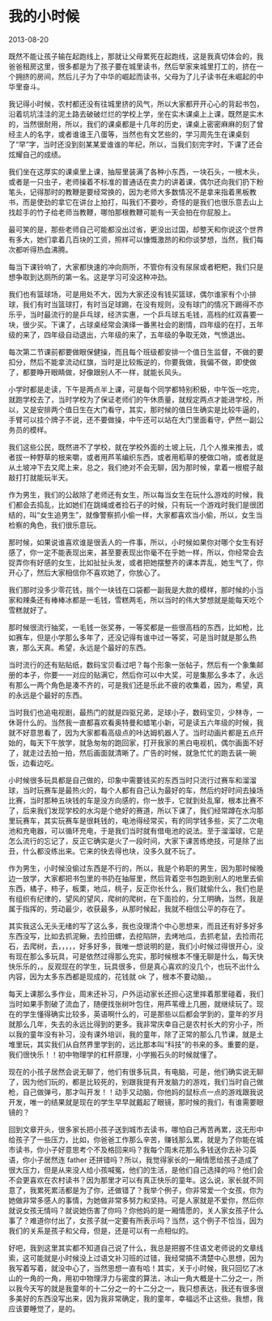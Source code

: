 # 我的小时候

2013-08-20

既然不能让孩子输在起跑线上，那就让父母累死在起跑线，这是我真切体会的，我爸爸租房这里，很多都是为了孩子要在城里读书，然后举家来城里打工的，挤在一个拥挤的房间，然后儿子为了中华的崛起而读书，父母为了儿子读书在未崛起的中华里奋斗。

我记得小时候，农村都还没有往城里挤的风气，所以大家都开开心心的背起书包，沿着坑坑洼洼的泥土路去破破烂烂的学校上学，坐在实木课桌上上课，既然是实木的，当然很耐用，所以，我们的课桌都是十几年的历史，课桌上密密麻麻的刻了曾经主人的名字，或者谁谁王八蛋等，当然也有文艺些的，学习周先生在课桌刻了“早”字，当时还没到刻某某爱谁谁的年纪，所以，当我们刻完字时，下课了还会炫耀自己的成绩。

我们坐在这厚实的课桌里上课，抽屉里装满了各种小东西，一块石头，一根木头，或者是一只虫子，老师操着不标准的普通话在卖力的讲着课，偶尔还向我们扔下粉笔头，记得那时的教鞭是要经常换的，因为老师大多数情况不是拿来指着黑板教书，而是使劲的拿它在讲台上拍打，叫我们不要吵，奇怪的是我们也很乐意去山上找趁手的竹子给老师当教鞭，哪怕那根教鞭可能有一天会拍在你屁股上。

最可笑的是，那些老师自己可能都没出过省，更没出过国，却整天和你说这个世界有多大，她们拿着几百块的工资，照样可以慷慨激昂的和你谈梦想，当然，我们每次都听得热血沸腾。

每当下课铃响了，大家都快速的冲向厕所，不管你有没有尿尿或者粑粑，我们只是想争取到达厕所的第一名。这是学习可没这种冲劲。

我们也有篮球场，可是用处不大，因为大家还没有钱买篮球，偶尔谁家有个小排球，我们有时当篮球打，有时当足球踢，在没有规则，没有球门的情况下踢得不亦乐乎，当时最流行的是乒乓球，经济实惠，一个乒乓球五毛钱，高档的红双喜要一块，很少买。下课了，占球桌经常会演绎一番黑社会的剧情，四年级的在打，五年级的来了，四年级自动退出，六年级的来了，五年级的争取无效，气愤退出。

每次第二节课前都要做眼保健操，而且每个班级都安排一个值日生监督，不做的要扣分，然后不能拿流动红旗，当时是比较叛逆的，你要我做，我偏不做，即使做了，都要睁开眼睛做，好像跟别人不一样，就能长风头。

小学时都是走读，下午是两点半上课，可是每个同学都特别积极，中午饭一吃完，就跑学校去了，当时学校为了保证老师们的午休质量，就规定两点才能进学校，所以，又是安排两个值日生在大门看守，其实，那时候的值日生确实是比较牛逼的，手臂可以挂个牌子不说，还不要做操，中午还可以站在大门里面看守，俨然一副公务员的模样。

我们这些公民，既然进不了学校，就在学校外面的土坡上玩，几个人推来推去，或者拔一种野草的根来嚼，或者用芦苇编织东西，或者用稻草的梗做口哨，或者就是从土坡冲下去又爬上来，总之，我们绝对不会无聊，因为那时候，拿着一根棍子敲敲打打就能玩半天。

作为男生，我们的公敌除了老师还有女生，所以每当女生在玩什么游戏的时候，我们都会去捣乱，比如她们在跳绳或者捡石子的时候，只有玩一个游戏时我们是很团结的，叫“女生追男生”，就像警察抓小偷一样，大家都喜欢当小偷，所以，女生当检察的角色，我们很乐意玩。

那时候，如果说谁喜欢谁是很丢人的一件事，所以，小时候如果你对哪个女生有好感了，你一定不能表现出来，甚至要表现出你毫不在乎她一样，所以，你经常会去捉弄你有好感的女生，比如扯扯头发，或者把她摆整齐的课本弄乱，她生气了，你开心了，然后大家相信你不喜欢她了，你放心了。

我们那时没多少零花钱，揣个一块钱在口袋都一副我是大款的模样，那时候的小当家和辣条还有棒棒冰都是一毛钱，雪糕两毛，所以当时的伟大梦想就是能每天吃个雪糕就好了。

那时候很流行抽奖，一毛钱一张奖券，一等奖都是一些很高档的东西，比如枪，比如赛车，但是小学那么多年了，还没记得有谁中过一等奖，可是当时就是那么热衷，那么天真。希望，永远是个最好的东西。

当时流行的还有贴贴纸，数码宝贝看过吧？每个形象一张帖子，然后有一个象集邮册的本子，你要一一对应的贴满它，然后你可以中大奖，可是集那么多本了，永远有那么一两个角色是凑不齐的，可是我们还是乐此不疲的收集着，因为，希望，真的永远是个最好的东西。

当时我们也追电视剧，最热门的就是四驱兄弟，足球小子，数码宝贝，少林寺，一休哥什么的。当然我一直都喜欢看奥特曼和蜡笔小新，可是读五六年级的时候，我就不好意思看了，因为大家都看高级点的咔达姆机器人了。当时动画片都是五点开始的，每天下午放学，就急匆匆的跑回家，打开我家的黑白电视机，偶尔画面不好了，就走过去拍一拍，然后画面就清晰了。广告的时候，就急忙忙的跑去装一碗饭，边看边吃。

小时候很多玩具都是自己做的，印象中需要钱买的东西当时只流行过赛车和溜溜球，当时玩赛车是最热火的，每个人都有自己认为最好的车，然后约好时间去操场比赛，当时那种五块钱的车是没方向感的，你一放手，它就到处乱窜，根本比赛不了，后来我们发现学校的水沟是个绝好的赛道，所以下课了，我们经常蹲在水沟那里玩赛车，其实玩赛车是很耗钱的，电池得经常买，有的同学钱多些，买了二次电池和充电器，可以循环充电，于是我们当时就有借电池的说法。至于溜溜球，它是怎么流行的忘记了，反正它确实是火了一段时间，大家下课苦练绝技，可是除了出丑，什么都没练出来。它来的快去得也块，没多久就不玩了。

作为男生，小时候没偷过东西是不行的，所以，我是个称职的男生，因为那时候晚边一放学，大家都把书包里的书扔在抽屉里，然后背着空书包跑到别人的地里去偷东西，橘子，柿子，板栗，地瓜，桃子，反正你长什么，我们就偷什么，我们也是有组织有纪律的，望风的望风，爬树的爬树，在下面捡的，分工明确，当然，我是属于指挥的，劳动最少，收获最多，从那时候起，我就不相信公平的存在了。

其实我这么无头无绪的写了这么多，我也没理清个中心思想来，而且还有好多好多东西没写，比如去抓泥鳅，去捡田螺，去挖陷阱，去烤地瓜，去抓老鼠，去捡雨花石，去爬树，去，，，，，好多好多，我唯一想说明的是，我们小时候过得很开心，没有现在那么多玩具，可是依然过得那么充实，那时候根本不懂无聊是什么，每天快快乐乐的，。反观现在的学生，玩具很多，但是真心喜欢的没几个，也玩不出什么内容，因为太多东西都是现成的，花钱就 ok 了，根本不要动脑，。

每天上课那么多作业，周末还补习，户外运动家长还担心这里摔着那里碰着，我们当时如果手割破了流血了，随便找张树叶包住，用芦苇缠上几圈，就继续玩了。现在的学生懂得确实比较多，英语啊什么的，可是那些以后都会学到的，童年的岁月就那么几年，失去的永远比得到的更多。我非常庆幸自己是农村长大的穷小子，所以我的童年没有补习，没有课外培训，我的童年，除了正常的那么几节课，就是土堆里玩，其实我们从自然界里学到的，远比那本叫“科技”的书来的多。重要的是，我们很快乐！！初中物理学的杠杆原理，小学搬石头的时候就懂了。

现在的小孩子居然会说无聊了，他们有很多玩具，有电脑，可是，他们确实说无聊了，因为他们玩的，都是比较死的，别跟我提有开发脑力的游戏，我们当时自己做枪，自己做弹弓，那才叫开发！！动手又动脑，你他妈的鼠标点一点的游戏跟我说开发，唯一的结果就是现在的学生早早就戴起了眼镜，那时候的我们，有谁需要眼镜的？

回到文章开头，很多家长把小孩子送到城市去读书，哪怕自己再苦再累，这无形中给孩子了一些压力，比如，你爸爸工作那么辛苦，赚钱那么累，就是为了你能在城市读书，你小子好意思考个不及格回来吗？我每个周末花那么多钱送你去补习英语，你小子居然连 father 还拼错吗？所以，我觉得家长的一厢情愿给孩子造成了很大压力，但是从来没人给小孩喊冤，他们的生活，是他们自己选择的吗？他们会不会更喜欢在农村读书？因为那里才可以有真正快乐的童年。这么说，家长就不同意了，我累死累活都是为了你，还做错了？我举个例子，你非常爱一个女孩，你为她做非常多感人的事情，为她做非常多努力和坚持。可是人家就是不爱你，然后你就说女孩无情吗？就说她伤害了你吗？你他妈的是一厢情愿的，关人家女孩子什么事了？难道你付出了，女孩子就一定要有所表示吗？当然，这个例子不恰当，因为我们的关系是孩子和父母，但是，还是可以有一点相似的。

好吧，我到这里其实都不知道自己说了什么，我总是把握不住语文老师说的文章线索，这可能就是小时候没上过语文补习班的过错，我经常搞不清楚中心思想，因为我写着写着，就没中心了，当然思想一直有哈！其实，关于小时候，我只回忆了冰山的一角的一角，用初中物理浮力与密度的算法，冰山一角大概是十二分之一，所以我今天写的就是我童年的十二分之一的十二分之一，我只想表达，我还有很多很多美好的东西没写出来，因为我非常确定，我的童年，幸福远不止这些。我想，我应该要睡觉了，是的。
